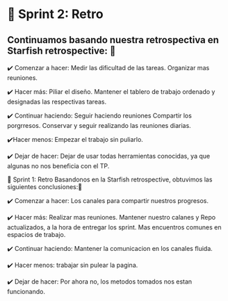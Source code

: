 # :pushpin: Sprint 2: Retro

## Continuamos basando nuestra retrospectiva en Starfish retrospective: :pencil:

✔️ Comenzar a hacer:
Medir las dificultad de las tareas.
Organizar mas reuniones.

✔️ Hacer más:
Piliar el diseño.
Mantener el tablero de trabajo ordenado y designadas las respectivas tareas.

✔️ Continuar haciendo:
Seguir haciendo reuniones
Compartir los porgrresos.
Conservar y seguir realizando las reuniones diarias.

✔️Hacer menos:
Empezar el trabajo sin puliarlo.

✔️ Dejar de hacer:
Dejar de usar todas herramientas conocidas, ya que algunas no nos beneficia con el TP. 







📌 Sprint 1: Retro
Basandonos en la Starfish retrospective, obtuvimos las siguientes conclusiones:📝

✔️ Comenzar a hacer:
Los canales para compartir nuestros progresos.

✔️ Hacer más:
Realizar mas reuniones.
Mantener nuestro calanes y Repo actualizados, a la hora de entregar los sprint.
Mas encuentros comunes en espacios de trabajo.

✔️ Continuar haciendo:
Mantener la comunicacion en los canales fluida.

✔️ Hacer menos:
trabajar sin pulear la pagina.

✔️ Dejar de hacer:
Por ahora no, los metodos tomados nos estan funcionando.